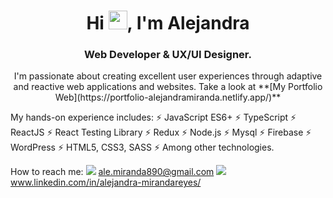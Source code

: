 <div align="center">
<h1> Hi <img src="https://raw.githubusercontent.com/MartinHeinz/MartinHeinz/master/wave.gif" width="30px">, I'm Alejandra</h1>
<h3> Web Developer & UX/UI Designer.</h3>
I'm passionate about creating excellent user experiences through adaptive and reactive web applications and websites.
Take a look at **[My Portfolio Web](https://portfolio-alejandramiranda.netlify.app/)**
</div>

My hands-on experience includes:
⚡ JavaScript ES6+
⚡ TypeScript
⚡ ReactJS
⚡ React Testing Library
⚡ Redux
⚡ Node.js
⚡ Mysql
⚡ Firebase
⚡ WordPress
⚡ HTML5, CSS3, SASS
⚡ Among other technologies.

How to reach me:
<a><img src="https://img.icons8.com/fluency/48/000000/gmail.png"/> ale.miranda890@gmail.com</a>
<a><img src="https://img.icons8.com/color/48/000000/linkedin-2--v1.png"/> www.linkedin.com/in/alejandra-mirandareyes/</a>
